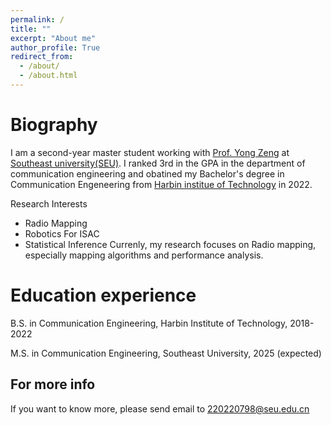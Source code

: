 ```yaml
---
permalink: /
title: ""
excerpt: "About me"
author_profile: True
redirect_from: 
  - /about/
  - /about.html
---
```


Biography
=====
I am a second-year master student working with [Prof. Yong Zeng](https://sites.google.com/site/ze0003ng/) at [Southeast university(SEU)](https://www.seu.edu.cn/). I ranked 3rd in the GPA in the department of communication engineering and obatined my Bachelor's degree in Communication Engeneering from [Harbin institue of Technology](http://www.hit.edu.cn/) in 2022. 


Research Interests
* Radio Mapping
* Robotics For ISAC
* Statistical Inference
Currenly, my research focuses on Radio mapping, especially mapping algorithms and performance analysis.

Education experience
======
B.S. in Communication Engineering, Harbin Institute of Technology, 2018-2022

M.S. in Communication Engineering, Southeast University, 2025 (expected)

<!-- Ph.D in Version Control Theory, GitHub University, 2018 (expected) -->

<!-- Awards
======
China **National Scholarship** (*top 3%*), 2020

First-class people scholarship in Harbin Insititute of Technology (*Two times*)

Second Prize in Postgraduate Mathematical Modeling (*top 13%*), 2022

Second Class Postgraduate Scholarship in Southeast University -->






For more info
------
If you want to know more, please send email to [220220798@seu.edu.cn]() 


